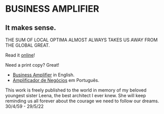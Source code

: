 # BUSINESS AMPLIFIER
## It makes sense.
THE SUM OF LOCAL OPTIMA ALMOST ALWAYS TAKES US AWAY FROM THE GLOBAL GREAT.

Read it [online](/BUSINESS%20AMPLIFIER.pdf)!

Need a print copy? Great!

- [Business Amplifier](https://www.amazon.com/Business-Amplifier-M-Sc-Motta-Lopes/dp/B083XGK14Q) in English.
- [Amplificador de Negócios](https://www.amazon.com/M-Sc-Jose-Motta-Lopes/dp/8592301009) em Português.

This work is freely published to the world in memory of my beloved youngest sister Leena, the best architect I ever knew. She will keep reminding us all forever about the courage we need to follow our dreams. 30/4/59 - 29/5/22




